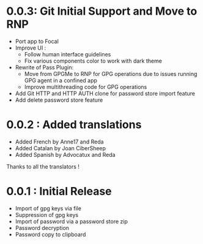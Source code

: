 # 0.0.3: Git Initial Support and Move to RNP
- Port app to Focal
- Improve UI :
  * Follow human interface guidelines
  * Fix various components color to work with dark theme 
- Rewrite of Pass Plugin:
  * Move from GPGMe to RNP for GPG operations due to issues running GPG agent in a confined app
  * Improve multithreading code for GPG operations
- Add Git HTTP and HTTP AUTH clone for password store import feature
- Add delete password store feature

# 0.0.2 :  Added translations 
- Added French by Anne17  and Reda 
- Added Catalan by Joan CiberSheep 
- Added Spanish by Advocatux and Reda 

Thanks to all the translators !

# 0.0.1 : Initial Release  
- Import of gpg keys via file
- Suppression of gpg keys
- Import of password via a password store zip
- Password decryption
- Password copy to clipboard
